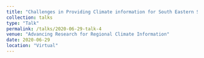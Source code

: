 ```yaml
---
title: "Challenges in Providing Climate information for South Eastern South America (SESA)"
collection: talks
type: "Talk"
permalink: /talks/2020-06-29-talk-4
venue: "Advancing Research for Regional Climate Information"
date: 2020-06-29
location: "Virtual"
---
```

